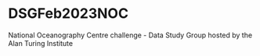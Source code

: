 # DSGFeb2023NOC
National Oceanography Centre challenge - Data Study Group hosted by the Alan Turing Institute
